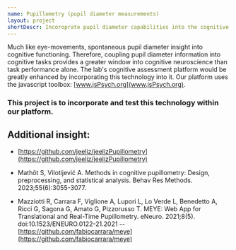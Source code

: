 ```yaml
---
name: Pupillometry (pupil diameter measurements)
layout: project
shortDescr: Incoroprate pupil diameter capabilities into the cognitive assessment platform
---
```

Much like eye-movements, spontaneous pupil diameter insight into cognitive functioning. Therefore, coupling pupil diameter information into cognitive tasks provides a greater window into cognitive neuroscience than task performance alone. The lab's cognitive assessment platform would be greatly enhanced by incorporating this technology into it. Our platform uses the javascript toolbox: [www.jsPsych.org](www.jsPsych.org). 

### This project is to incorporate and test this technology within our platform.

## Additional insight:

- [https://github.com/jeeliz/jeelizPupillometry](https://github.com/jeeliz/jeelizPupillometry)

- Mathôt S, Vilotijević A. Methods in cognitive pupillometry: Design, preprocessing, and statistical analysis. Behav Res Methods. 2023;55(6):3055-3077.

- Mazziotti R, Carrara F, Viglione A, Lupori L, Lo Verde L, Benedetto A, Ricci G, Sagona G, Amato G, Pizzorusso T. MEYE: Web App for Translational and Real-Time Pupillometry. eNeuro. 2021;8(5). doi:10.1523/ENEURO.0122-21.2021
-- [https://github.com/fabiocarrara/meye](https://github.com/fabiocarrara/meye)